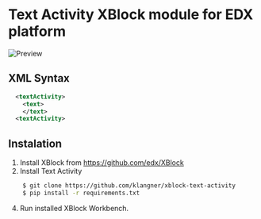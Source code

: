 # Text Activity XBlock module for EDX platform

![Preview](https://raw.github.com/klangner/xblock-text-activity/master/doc/preview.png)

## XML Syntax

```xml
  <textActivity>
    <text>
    </text>
  <textActivity>
```

## Instalation

1. Install XBlock from https://github.com/edx/XBlock
2. Install Text Activity
    
```bash
    $ git clone https://github.com/klangner/xblock-text-activity
    $ pip install -r requirements.txt
```

4. Run installed XBlock Workbench.

